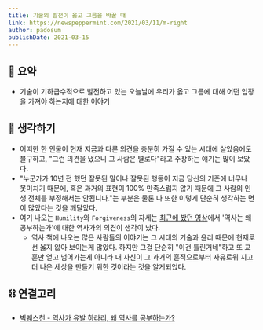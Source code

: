 ```yaml
---
title: 기술의 발전이 옳고 그름을 바꿀 때
link: https://newspeppermint.com/2021/03/11/m-right
author: padosum
publishDate: 2021-03-15
---
```

## 📝 요약 
- 기술이 기하급수적으로 발전하고 있는 오늘날에 우리가 옳고 그름에 대해 어떤 입장을 가져야 하는지에 대한 이야기  
  
## 🤔 생각하기 
- 어떠한 한 인물이 현재 지금과 다른 의견을 충분히 가질 수 있는 시대에 살았음에도 불구하고, "그런 의견을 냈으니 그 사람은 별로다"라고 주장하는 얘기는 많이 보았다.   
- "누군가가 10년 전 했던 잘못된 말이나 잘못된 행동이 지금 당신의 기준에 너무나 못미치기 때문에, 혹은 과거의 표현이 100% 만족스럽지 않기 때문에 그 사람의 인생 전체를 부정해서는 안됩니다."는 부분은 물론 나 또한 이렇게 단순히 생각하는 면이 많았다는 것을 깨달았다.   
- 여기 나오는 `Humility`와 `Forgiveness`의 자세는 [최근에 봤던 영상](https://youtu.be/5tJlij6q3Fo)에서 '역사는 왜 공부하는가'에 대한 역사가의 의견이 생각이 났다.  
  - 역사 책에 나오는 많은 사람들의 이야기는 그 시대의 기술과 윤리 때문에 현재로선 옳지 않아 보이는게 많았다. 하지만 그걸 단순히 "이건 틀린거네"하고 또 교훈만 얻고 넘어가는게 아니라 내 자신이 그 과거의 흔적으로부터 자유로워 지고 더 나은 세상을 만들기 위한 것이라는 것을 알게되었다.   

## ⛓ 연결고리
- [빅퀘스천 - 역사가 유발 하라리, 왜 역사를 공부하는가?](https://youtu.be/5tJlij6q3Fo)